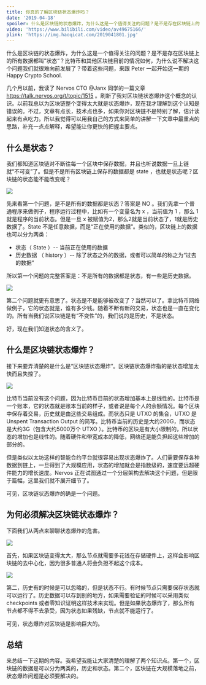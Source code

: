```yaml
---
title: 你真的了解区块链状态爆炸吗？
date: '2019-04-18'
spoiler: 什么是区块链的状态爆炸，为什么这是一个值得关注的问题？是不是存在区块链上的所有数据都叫”状态“？比特币和其他区块链目前的情况如何，为什么说不解决这个问题我们就很难向前发展了？带着这些问题，来跟 Peter 一起开始这一期的 Happy Crypto School.
video: 'https://www.bilibili.com/video/av49675166/'
plink: 'https://img.haoqicat.com/2019041801.jpg'
---
```



什么是区块链的状态爆炸，为什么这是一个值得关注的问题？是不是存在区块链上的所有数据都叫”状态“？比特币和其他区块链目前的情况如何，为什么说不解决这个问题我们就很难向前发展了？带着这些问题，来跟 Peter 一起开始这一期的 Happy Crypto School.

几个月以前，我读了 Nervos CTO @Janx 同学的一篇文章 https://talk.nervos.org/t/topic/1515 。刷新了我对区块链状态爆炸这个概念的认识。以前我总以为区块链整个变得太大就是状态爆炸，现在我才理解到这个认知是错误的。不过，文章有点长，技术点也多，如果你对区块链不是特别了解，估计读起来有点吃力。所以我觉得可以用我自己的方式来简单的讲解一下文章中最重点的思路，补充一点点解释，希望能让你更快的把握主要点。

## 什么是状态？

我们都知道区块链对不断往每一个区块中保存数据，并且也听说数据一旦上链就“不可变”了。但是不是所有区块链上保存的数据都是 state ，也就是状态呢？区块链的状态能不能改变呢？

![](https://img.haoqicat.com/2019041802.jpg)

先来看第一个问题，是不是所有的数据都是状态？答案是 NO 。我们先拿一个普通程序来做例子，程序运行过程中，比如有一个变量名为 x ，当前值为 1 ，那么 1 就是程序的当前状态。但是一旦 x 被赋值为2，那么2就是当前状态了，1就是历史数据了。State 不是任意数据，而是“正在使用的数据”。类似的，区块链上的数据也可以分为两类：

- 状态（ State ）-- 当前正在使用的数据
- 历史数据 （ history ）-- 除了状态之外的数据，或者可以简单的称之为“过去的数据”

所以第一个问题的完整答案是：不是所有的数据都是状态，有一些是历史数据。

![](https://img.haoqicat.com/2019041803.jpg)

第二个问题就更有意思了。状态是不是能够被改变了？当然可以了。拿比特币网络做例子，它的状态就是，谁有多少钱。随着不断有新的交易，状态也是一直在变化的。所有当我们说区块链是有“不变性”的，我们说的是历史，不是状态。

好，现在我们知道状态的含义了。

## 什么是区块链状态爆炸？

接下来要弄清楚的是什么是“区块链状态爆炸”。区块链状态爆炸指的是状态增加太快而且失控了。


![](https://img.haoqicat.com/2019041804.jpg)

比特币当前没有这个问题，因为比特币目前的状态增加基本上是线性的。比特币是一个账本，它的状态就是账本当前的样子，或者说是每个人的余额情况。每个区块中保存着交易，历史就是由这些交易组成。而状态只是 UTXO 的集合，UTXO 是 Unspent Transaction Output 的简写。比特币当前的历史是大约200G，而状态是大约3G（包含大约5000万个 UTXO ）。比特币的区块是有大小限制的，所以状态的增加也是线性的。随着硬件和带宽成本的降低，网络还是能负担起这些增加的部分的。

但是类似以太坊这样的智能合约平台就很容易出现状态爆炸了。人们需要保存各种数据到链上，一旦得到了大规模应用，状态的增加就会是指数级的，速度要远超硬件能力的增长速度。Nervos 正在试图通过一个分层架构去解决这个问题，但是限于篇幅，这里我们就不展开细节了。

可见，区块链状态爆炸的确是一个问题。

## 为何必须解决区块链状态爆炸？

下面我们从两点来聊聊状态爆炸的危害。

![](https://img.haoqicat.com/2019041805.jpg)

首先，如果区块链变得太大，那么节点就需要多花钱在存储硬件上，这样会影响区块链的去中心化，因为很多普通人将会负担不起这个成本。

![](https://img.haoqicat.com/2019041806.jpg)

第二，历史有的时候是可以忽略的，但是状态不行。有时候节点只需要保存状态就可以运行了。历史数据可以存到别的地方，如果需要验证的时候可以采用类似 checkpoints 或者零知识证明这样技术来实现。但是如果状态爆炸了，那么所有节点都不得不去承受，因为状态如果残缺，节点就不能运行了。

可见，状态爆炸对区块链是影响巨大的。

## 总结

来总结一下这期的内容。我希望我能让大家清楚的理解了两个知识点。第一个，区块链的数据是可以分为两类的，历史和状态。第二个，区块链在大规模落地之前，状态爆炸问题是必须要解决的。
